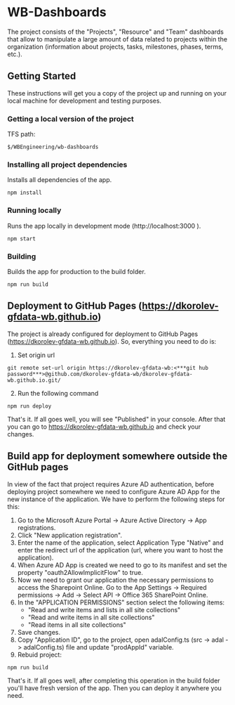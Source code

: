
# WB-Dashboards

The project consists of the "Projects", "Resource" and "Team" dashboards that allow to manipulate a large amount of data related to projects within the organization (information about projects, tasks, milestones, phases, terms, etc.).

## Getting Started

These instructions will get you a copy of the project up and running on your local machine for development and testing purposes.

### Getting a local version of the project

TFS path:

```
$/WBEngineering/wb-dashboards
```

### Installing all project dependencies

Installs all dependencies of the app.

```
npm install
```

### Running locally

Runs the app locally in development mode (http://localhost:3000 ).

```
npm start
```

### Building

Builds the app for production to the build folder.

```
npm run build
```

## Deployment to GitHub Pages (https://dkorolev-gfdata-wb.github.io)

The project is already configured for deployment to GitHub Pages (https://dkorolev-gfdata-wb.github.io). So, everything you need to do is:

1. Set origin url

```
git remote set-url origin https://dkorolev-gfdata-wb:<***git hub password***>@github.com/dkorolev-gfdata-wb/dkorolev-gfdata-wb.github.io.git/
```

2. Run the following command

```
npm run deploy
```

That's it. If all goes well, you will see "Published" in your console. After that you can go to https://dkorolev-gfdata-wb.github.io and check your changes.

## Build app for deployment somewhere outside the GitHub pages

In view of the fact that project requires Azure AD authentication, before deploying project somewhere we need to configure Azure AD App for the new instance of the application. We have to perform the following steps for this:

1. Go to the Microsoft Azure Portal -> Azure Active Directory -> App registrations.
2. Click "New application registration".
3. Enter the name of the application, select Application Type "Native" and enter the redirect url of the application (url, where you want to host the application).
4. When Azure AD App is created we need to go to its manifest and set the property "oauth2AllowImplicitFlow" to true.
5. Now we need to grant our application the necessary permissions to access the Sharepoint Online. Go to the App Settings -> Required permissions -> Add -> Select API -> Office 365 SharePoint Online. 
6. In the "APPLICATION PERMISSIONS" section select the following items: 
    - "Read and write items and lists in all site collections"
    - "Read and write items in all site collections"
    - "Read items in all site collections"
7. Save changes.
8. Copy "Application ID", go to the project, open adalConfig.ts (src -> adal -> adalConfig.ts) file and update "prodAppId" variable.
9. Rebuid project: 
```
npm run build
```

That's it. If all goes well, after completing this operation in the build folder you'll have fresh version of the app. Then you can deploy it anywhere you need.
